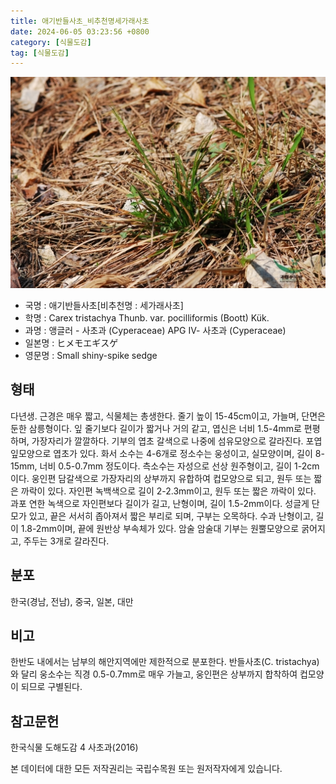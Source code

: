 ```yaml
---
title: 애기반들사초_비추천명세가래사초
date: 2024-06-05 03:23:56 +0800
category: [식물도감]
tag: [식물도감]
---
```




![애기반들사초[비추천명 : 세가래사초]](/assets/img/fileUpload/plants/basic/Cyperaceae/Carex/4825/4825_1_th2.jpg)
- 국명 : 애기반들사초[비추천명 : 세가래사초]
- 학명 : Carex tristachya Thunb. var. pocilliformis (Boott) Kük.
- 과명 : 앵글러 - 사초과 (Cyperaceae) APG Ⅳ- 사초과 (Cyperaceae)
- 일본명 : ヒメモエギスゲ
- 영문명 : Small shiny-spike sedge


## 형태
다년생. 근경은 매우 짧고, 식물체는 총생한다. 줄기 높이 15-45cm이고, 가늘며, 단면은 둔한 삼릉형이다. 잎 줄기보다 길이가 짧거나 거의 같고, 엽신은 너비 1.5-4mm로 편평하며, 가장자리가 깔깔하다. 기부의 엽초 갈색으로 나중에 섬유모양으로 갈라진다. 포엽 잎모양으로 엽초가 있다. 화서 소수는 4-6개로 정소수는 웅성이고, 실모양이며, 길이 8-15mm, 너비 0.5-0.7mm 정도이다. 측소수는 자성으로 선상 원주형이고, 길이 1-2cm이다. 웅인편 담갈색으로 가장자리의 상부까지 유합하여 컵모양으로 되고, 원두 또는 짧은 까락이 있다. 자인편 녹백색으로 길이 2-2.3mm이고, 원두 또는 짧은 까락이 있다. 과포 연한 녹색으로 자인편보다 길이가 길고, 난형이며, 길이 1.5-2mm이다. 성글게 단모가 있고, 끝은 서서히 좁아져서 짧은 부리로 되며, 구부는 오목하다. 수과 난형이고, 길이 1.8-2mm이며, 끝에 원반상 부속체가 있다. 암술 암술대 기부는 원뿔모양으로 굵어지고, 주두는 3개로 갈라진다.
## 분포
한국(경남, 전남), 중국, 일본, 대만
## 비고
한반도 내에서는 남부의 해안지역에만 제한적으로 분포한다. 반들사초(C. tristachya)와 달리 웅소수는 직경 0.5-0.7mm로 매우 가늘고, 웅인편은 상부까지 합착하여 컵모양이 되므로 구별된다.
## 참고문헌
한국식물 도해도감 4 사초과(2016)






본 데이터에 대한 모든 저작권리는 국립수목원 또는 원저작자에게 있습니다.
